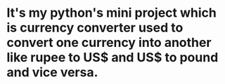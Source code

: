 # It's my python's mini project which is currency converter used to convert one currency into another like rupee to US$ and US$ to pound and vice versa.
